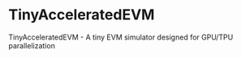 # TinyAcceleratedEVM
TinyAcceleratedEVM - A tiny EVM simulator designed for GPU/TPU parallelization
